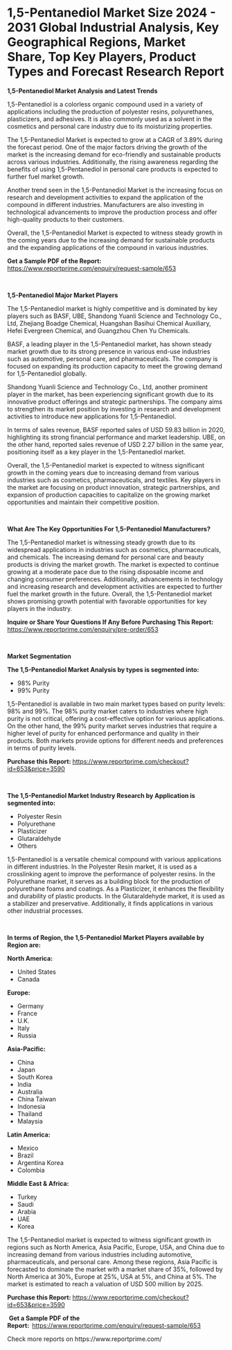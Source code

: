 <p><h1>1,5-Pentanediol Market Size 2024 - 2031 Global Industrial Analysis, Key Geographical Regions, Market Share, Top Key Players, Product Types and Forecast Research Report</h1></p><p><strong>1,5-Pentanediol Market Analysis and Latest Trends</strong></p>
<p><p>1,5-Pentanediol is a colorless organic compound used in a variety of applications including the production of polyester resins, polyurethanes, plasticizers, and adhesives. It is also commonly used as a solvent in the cosmetics and personal care industry due to its moisturizing properties.</p><p>The 1,5-Pentanediol Market is expected to grow at a CAGR of 3.89% during the forecast period. One of the major factors driving the growth of the market is the increasing demand for eco-friendly and sustainable products across various industries. Additionally, the rising awareness regarding the benefits of using 1,5-Pentanediol in personal care products is expected to further fuel market growth.</p><p>Another trend seen in the 1,5-Pentanediol Market is the increasing focus on research and development activities to expand the application of the compound in different industries. Manufacturers are also investing in technological advancements to improve the production process and offer high-quality products to their customers.</p><p>Overall, the 1,5-Pentanediol Market is expected to witness steady growth in the coming years due to the increasing demand for sustainable products and the expanding applications of the compound in various industries.</p></p>
<p><strong>Get a Sample PDF of the Report:&nbsp;</strong> <a href="https://www.reportprime.com/enquiry/request-sample/653">https://www.reportprime.com/enquiry/request-sample/653</a></p>
<p>&nbsp;</p>
<p><strong>1,5-Pentanediol Major Market Players</strong></p>
<p><p>The 1,5-Pentanediol market is highly competitive and is dominated by key players such as BASF, UBE, Shandong Yuanli Science and Technology Co., Ltd, Zhejiang Boadge Chemical, Huangshan Basihui Chemical Auxiliary, Hefei Evergreen Chemical, and Guangzhou Chen Yu Chemicals.</p><p>BASF, a leading player in the 1,5-Pentanediol market, has shown steady market growth due to its strong presence in various end-use industries such as automotive, personal care, and pharmaceuticals. The company is focused on expanding its production capacity to meet the growing demand for 1,5-Pentanediol globally.</p><p>Shandong Yuanli Science and Technology Co., Ltd, another prominent player in the market, has been experiencing significant growth due to its innovative product offerings and strategic partnerships. The company aims to strengthen its market position by investing in research and development activities to introduce new applications for 1,5-Pentanediol.</p><p>In terms of sales revenue, BASF reported sales of USD 59.83 billion in 2020, highlighting its strong financial performance and market leadership. UBE, on the other hand, reported sales revenue of USD 2.27 billion in the same year, positioning itself as a key player in the 1,5-Pentanediol market.</p><p>Overall, the 1,5-Pentanediol market is expected to witness significant growth in the coming years due to increasing demand from various industries such as cosmetics, pharmaceuticals, and textiles. Key players in the market are focusing on product innovation, strategic partnerships, and expansion of production capacities to capitalize on the growing market opportunities and maintain their competitive position.</p></p>
<p>&nbsp;</p>
<p><strong>What Are The Key Opportunities For 1,5-Pentanediol Manufacturers?</strong></p>
<p><p>The 1,5-Pentanediol market is witnessing steady growth due to its widespread applications in industries such as cosmetics, pharmaceuticals, and chemicals. The increasing demand for personal care and beauty products is driving the market growth. The market is expected to continue growing at a moderate pace due to the rising disposable income and changing consumer preferences. Additionally, advancements in technology and increasing research and development activities are expected to further fuel the market growth in the future. Overall, the 1,5-Pentanediol market shows promising growth potential with favorable opportunities for key players in the industry.</p></p>
<p><strong>Inquire or Share Your Questions If Any Before Purchasing This Report:</strong> <a href="https://www.reportprime.com/enquiry/pre-order/653">https://www.reportprime.com/enquiry/pre-order/653</a></p>
<p>&nbsp;</p>
<p><strong>Market Segmentation</strong></p>
<p><strong>The 1,5-Pentanediol Market Analysis by types is segmented into:</strong></p>
<p><ul><li>98% Purity</li><li>99% Purity</li></ul></p>
<p><p>1,5-Pentanediol is available in two main market types based on purity levels: 98% and 99%. The 98% purity market caters to industries where high purity is not critical, offering a cost-effective option for various applications. On the other hand, the 99% purity market serves industries that require a higher level of purity for enhanced performance and quality in their products. Both markets provide options for different needs and preferences in terms of purity levels.</p></p>
<p><strong>Purchase this Report:&nbsp;</strong><a href="https://www.reportprime.com/checkout?id=653&price=3590">https://www.reportprime.com/checkout?id=653&price=3590</a></p>
<p>&nbsp;</p>
<p><strong>The 1,5-Pentanediol Market Industry Research by Application is segmented into:</strong></p>
<p><ul><li>Polyester Resin</li><li>Polyurethane</li><li>Plasticizer</li><li>Glutaraldehyde</li><li>Others</li></ul></p>
<p><p>1,5-Pentanediol is a versatile chemical compound with various applications in different industries. In the Polyester Resin market, it is used as a crosslinking agent to improve the performance of polyester resins. In the Polyurethane market, it serves as a building block for the production of polyurethane foams and coatings. As a Plasticizer, it enhances the flexibility and durability of plastic products. In the Glutaraldehyde market, it is used as a stabilizer and preservative. Additionally, it finds applications in various other industrial processes.</p></p>
<p>&nbsp;</p>
<p><strong>In terms of Region, the 1,5-Pentanediol Market Players available by Region are:</strong></p>
<p>
    <p> <strong> North America: </strong>
        <ul>
            <li>United States</li>
            <li>Canada</li>
        </ul>
        </p> 
    <p> <strong> Europe: </strong>
        <ul>
            <li>Germany</li>
            <li>France</li>
            <li>U.K.</li>
            <li>Italy</li>
            <li>Russia</li>
        </ul>
        </p> 
    <p> <strong> Asia-Pacific: </strong>
        <ul>
            <li>China</li>
            <li>Japan</li>
            <li>South Korea</li>
            <li>India</li>
            <li>Australia</li>
            <li>China Taiwan</li>
            <li>Indonesia</li>
            <li>Thailand</li>
            <li>Malaysia</li>
        </ul>
        </p> 
    <p> <strong> Latin America: </strong>
        <ul>
            <li>Mexico</li>
            <li>Brazil</li>
            <li>Argentina Korea</li>
            <li>Colombia</li>
        </ul>
        </p> 
    <p> <strong> Middle East & Africa: </strong>
        <ul>
            <li>Turkey</li>
            <li>Saudi</li>
            <li>Arabia</li>
            <li>UAE</li>
            <li>Korea</li>
        </ul>
    </p>
    </p>
<p><p>The 1,5-Pentanediol market is expected to witness significant growth in regions such as North America, Asia Pacific, Europe, USA, and China due to increasing demand from various industries including automotive, pharmaceuticals, and personal care. Among these regions, Asia Pacific is forecasted to dominate the market with a market share of 35%, followed by North America at 30%, Europe at 25%, USA at 5%, and China at 5%. The market is estimated to reach a valuation of USD 500 million by 2025.</p></p>
<p><strong>Purchase this Report: </strong><a href="https://www.reportprime.com/checkout?id=653&price=3590">https://www.reportprime.com/checkout?id=653&price=3590</a></p>
<p>&nbsp;<strong>Get a Sample PDF of the Report:&nbsp;&nbsp;</strong><a href="https://www.reportprime.com/enquiry/request-sample/653">https://www.reportprime.com/enquiry/request-sample/653</a></p>
<p><strong></strong></p>
<p>Check more reports on https://www.reportprime.com/</p>